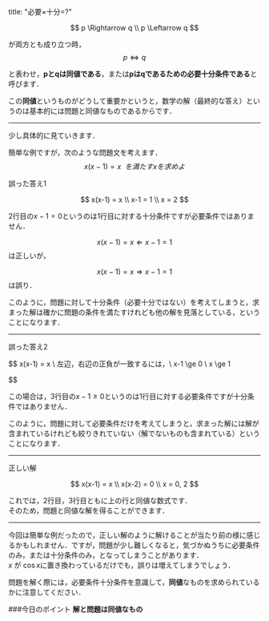 title: "必要×十分=?"


$$
p \Rightarrow q \\
p \Leftarrow q
$$

が両方とも成り立つ時，
$$
p \iff q 
$$


と表わせ，**pとqは同値である**，または**pはqであるための必要十分条件である**と呼びます．

この**同値**というものがどうして重要かというと，数学の解（最終的な答え）というのは基本的には問題と同値なものであるからです．

***



少し具体的に見ていきます．


簡単な例ですが，次のような問題文を考えます．
$$
x(x-1) = x ~~を満たすxを求めよ
$$



誤った答え1

$$
x(x-1) = x \\
x-1 = 1 \\
x = 2
$$


2行目の$x-1=0$というのは1行目に対する十分条件ですが必要条件ではありません．

$$
x(x-1) = x \Leftarrow
x-1 = 1 
$$
は正しいが，

$$
x(x-1) = x \Rightarrow
x-1 = 1 
$$
は誤り．

このように，問題に対して十分条件（必要十分ではない）を考えてしまうと，求まった解は確かに問題の条件を満たすけれども他の解を見落としている，ということになります．

***

誤った答え2

$$
x(x-1) = x \\
左辺，右辺の正負が一致するには，\\
x-1 \ge 0 \\
x \ge 1

$$

この場合は，3行目の$x-1\ge 0$というのは1行目に対する必要条件ですが十分条件ではありません．

このように，問題に対して必要条件だけを考えてしまうと，求まった解には解が含まれているけれども絞りきれていない（解でないものも含まれている）ということになります．

***

正しい解

$$
x(x-1) = x \\
x(x-2) = 0 \\
x = 0, 2
$$

これでは，2行目，3行目ともに上の行と同値な数式です．  
そのため，問題と同値な解を得ることができます．

***

今回は簡単な例だったので，正しい解のように解けることが当たり前の様に感じるかもしれません．ですが，問題が少し難しくなると，気づかぬうちに必要条件のみ，または十分条件のみ，となってしまうことがあります．  
$x$ が $\cos{x}$に置き換わっているだけでも，誤りは増えてしまうでしょう．


問題を解く際には，必要条件十分条件を意識して，**同値**なものを求められているかに注意してください．


###今日のポイント
**解と問題は同値なもの**
